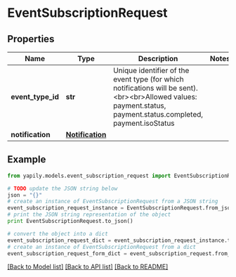 # EventSubscriptionRequest


## Properties
Name | Type | Description | Notes
------------ | ------------- | ------------- | -------------
**event_type_id** | **str** | Unique identifier of the event type (for which notifications will be sent).&lt;br&gt;&lt;br&gt;Allowed values: payment.status, payment.status.completed, payment.isoStatus  | 
**notification** | [**Notification**](Notification.md) |  | 

## Example

```python
from yapily.models.event_subscription_request import EventSubscriptionRequest

# TODO update the JSON string below
json = "{}"
# create an instance of EventSubscriptionRequest from a JSON string
event_subscription_request_instance = EventSubscriptionRequest.from_json(json)
# print the JSON string representation of the object
print EventSubscriptionRequest.to_json()

# convert the object into a dict
event_subscription_request_dict = event_subscription_request_instance.to_dict()
# create an instance of EventSubscriptionRequest from a dict
event_subscription_request_form_dict = event_subscription_request.from_dict(event_subscription_request_dict)
```
[[Back to Model list]](../README.md#documentation-for-models) [[Back to API list]](../README.md#documentation-for-api-endpoints) [[Back to README]](../README.md)


